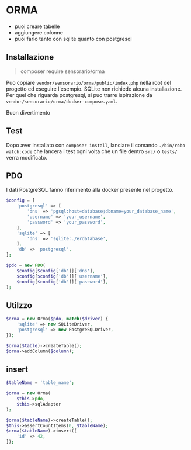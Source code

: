 # ORMA

 - puoi creare tabelle
 - aggiungere colonne
 - puoi farlo tanto con sqlite quanto con postgresql

## Installazione

 > composer require sensorario/orma

Puo copiare `vendor/sensorario/orma/public/index.php` nella root del progetto ed eseguire l'esempio.
SQLite non richiede alcuna installazione. Per quel che riguarda postgresql, si puo trarre ispirazione da `vendor/sensorario/orma/docker-compose.yaml`.

Buon divertimento

## Test

Dopo aver installato con `composer install`, lanciare il comando `./bin/robo watch:code` che lancera i test ogni volta che un file dentro `src/` o `tests/` verra modificato.

## PDO

I dati PostgreSQL fanno riferimento alla docker presente nel progetto.

```php
$config = [
    'postgresql' => [
        'dns' => 'pgsql:host=database;dbname=your_database_name',
        'username' => 'your_username',
        'password' => 'your_password',
    ],
    'sqlite' => [
        'dns' => 'sqlite:./erdatabase',
    ],
    'db' => 'postgresql',
];

$pdo = new PDO(
    $config[$config['db']]['dns'],
    $config[$config['db']]['username'],
    $config[$config['db']]['password'],
);
```

## Utilzzo

```php
$orma = new Orma($pdo, match($driver) {
    'sqlite' => new SQLiteDriver,
    'postgresql' => new PostgreSQLDriver,
});

$orma($table)->createTable();
$orma->addColumn($column);
```
## insert

```php
$tableName = 'table_name';

$orma = new Orma(
    $this->pdo,
    $this->sqlAdapter
);

$orma($tableName)->createTable();
$this->assertCountItems(0, $tableName);
$orma($tableName)->insert([
    'id' => 42,
]);
```